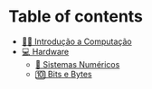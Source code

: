 # Table of contents

* [🐱‍💻 Introdução a Computação](README.md)
* [💻 Hardware](hardware/README.md)
  * [🧮 Sistemas Numéricos](hardware/sistemas-numericos.md)
  * [🔟 Bits e Bytes](hardware/bits-e-bytes.md)

